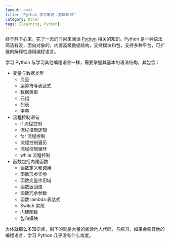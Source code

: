 ```yaml
---
layout: post
title: "Python 学习笔记：基础知识"
category: Other
tags: [learning, Python]
---
```


终于静下心来，花了一天的时间来阅读 [Python](http://www.python.org) 相关的知识。Python 是一种语法简洁有没，面向对象的，内置高级数据结构，支持模块和包，支持多种平台，可扩展的解释性通用编程语言。

学习 Python 与学习其他编程语言一样，需要掌握其基本的语法结构，其包含：

<!-- more -->
- 变量与数据类型
    - 变量
    - 运算符与表达式
    - 数据类型
    - 元组
    - 列表
    - 字典
- 流程控制语句
    - if 流程控制
    - 流程控制逻辑
    - for 流程控制
    - 流程控制遍历
    - 流程控制循环
    - while 流程控制
- 函数包括内建函数
    - 函数定义和调用
    - 函数形参实参
    - 函数变量作用域
    - 函数返回值
    - 函数冗余参数
    - 函数 lambda 表达式
    - Switch 实现
    - 内建函数
    - 包和模块

大体就那么多知识点，剩下的就是大量的阅读他人代码，与练习。如果会些其他的编程语言，学习 Python 几乎没有什么难度。
